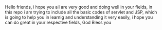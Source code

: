 Hello friends, i hope you all are very good and doing well in your fields,
in this repo i am trying to include all the basic codes of servlet and JSP,
which is going to help you in learnig and understanding it very easily,
i hope you can do great in your respective fields,
God Bless you
